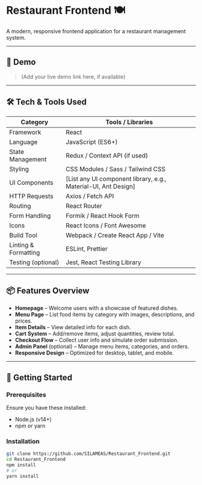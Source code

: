 # Restaurant Frontend 🍽️

A modern, responsive frontend application for a restaurant management system.

---

## 🚀 Demo

> (Add your live demo link here, if available)

---

## 🛠️ Tech & Tools Used

| Category              | Tools / Libraries                        |
|-----------------------|-------------------------------------------|
| Framework             | React                                    |
| Language              | JavaScript (ES6+)                        |
| State Management      | Redux / Context API (if used)            |
| Styling               | CSS Modules / Sass / Tailwind CSS        |
| UI Components         | [List any UI component library, e.g., Material-UI, Ant Design] |
| HTTP Requests         | Axios / Fetch API                        |
| Routing               | React Router                             |
| Form Handling         | Formik / React Hook Form                 |
| Icons                 | React Icons / Font Awesome               |
| Build Tool            | Webpack / Create React App / Vite        |
| Linting & Formatting  | ESLint, Prettier                         |
| Testing (optional)    | Jest, React Testing Library              |

---

## 📦 Features Overview

- **Homepage** – Welcome users with a showcase of featured dishes.
- **Menu Page** – List food items by category with images, descriptions, and prices.
- **Item Details** – View detailed info for each dish.
- **Cart System** – Add/remove items, adjust quantities, review total.
- **Checkout Flow** – Collect user info and simulate order submission.
- **Admin Panel** (optional) – Manage menu items, categories, and orders.
- **Responsive Design** – Optimized for desktop, tablet, and mobile.

---

## 🧩 Getting Started

### Prerequisites

Ensure you have these installed:
- Node.js (v14+)
- npm or yarn

### Installation

```bash
git clone https://github.com/SILAMEAS/Restaurant_Frontend.git
cd Restaurant_Frontend
npm install
# or
yarn install
